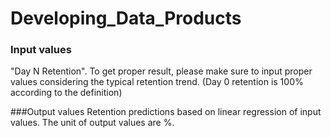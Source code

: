 # Developing_Data_Products

### Input values
"Day N Retention". To get proper result, please make sure to input proper values considering the typical retention trend. (Day 0 retention is 100% according to the definition)

###Output values 
Retention predictions based on linear regression of input values. The unit of output values are %. 
